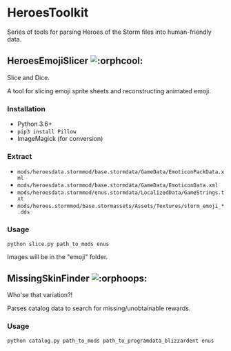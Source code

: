 # HeroesToolkit

Series of tools for parsing Heroes of the Storm files into human-friendly data.

## HeroesEmojiSlicer ![:orphcool:](https://i.imgur.com/3OmnEDg.png)

Slice and Dice.

A tool for slicing emoji sprite sheets and reconstructing animated emoji.

### Installation

- Python 3.6+
- `pip3 install Pillow`
- ImageMagick (for conversion)

### Extract

- `mods/heroesdata.stormmod/base.stormdata/GameData/EmoticonPackData.xml`
- `mods/heroesdata.stormmod/base.stormdata/GameData/EmoticonData.xml`
- `mods/heroesdata.stormmod/enus.stormdata/LocalizedData/GameStrings.txt`
- `mods/heroes.stormmod/base.stormassets/Assets/Textures/storm_emoji_*.dds`

### Usage

`python slice.py path_to_mods enus`

Images will be in the "emoji" folder.

## MissingSkinFinder ![:orphoops:](https://i.imgur.com/hFl088z.png)

Who'se that variation?!

Parses catalog data to search for missing/unobtainable rewards.

### Usage

`python catalog.py path_to_mods path_to_programdata_blizzardent enus`
